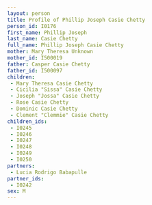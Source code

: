 ```yaml
---
layout: person
title: Profile of Phillip Joseph Casie Chetty
person_id: I0176
first_name: Phillip Joseph
last_name: Casie Chetty
full_name: Phillip Joseph Casie Chetty
mother: Mary Theresa Unknown
mother_id: I500019
father: Casper Casie Chetty
father_id: I500097
children:
 - Mary Theresa Casie Chetty
 - Cicilia "Sissa" Casie Chetty
 - Joseph "Jossa" Casie Chetty
 - Rose Casie Chetty
 - Dominic Casie Chetty
 - Clement "Clemmie" Casie Chetty
children_ids:
 - I0245
 - I0246
 - I0247
 - I0248
 - I0249
 - I0250
partners:
 - Lucia Rodrigo Babapulle
partner_ids:
 - I0242
sex: M
---
```


